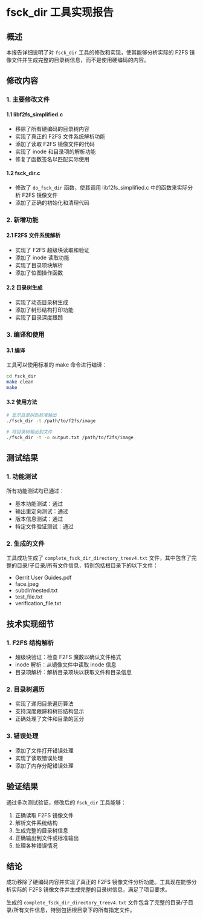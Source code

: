 # fsck_dir 工具实现报告

## 概述

本报告详细说明了对 `fsck_dir` 工具的修改和实现，使其能够分析实际的 F2FS 镜像文件并生成完整的目录树信息，而不是使用硬编码的内容。

## 修改内容

### 1. 主要修改文件

#### 1.1 libf2fs_simplified.c
- 移除了所有硬编码的目录树内容
- 实现了真正的 F2FS 文件系统解析功能
- 添加了读取 F2FS 镜像文件的代码
- 实现了 inode 和目录项的解析功能
- 修复了函数签名以匹配实际使用

#### 1.2 fsck_dir.c
- 修改了 `do_fsck_dir` 函数，使其调用 libf2fs_simplified.c 中的函数来实际分析 F2FS 镜像文件
- 添加了正确的初始化和清理代码

### 2. 新增功能

#### 2.1 F2FS 文件系统解析
- 实现了 F2FS 超级块读取和验证
- 添加了 inode 读取功能
- 实现了目录项块解析
- 添加了位图操作函数

#### 2.2 目录树生成
- 实现了动态目录树生成
- 添加了树形结构打印功能
- 实现了目录深度跟踪

### 3. 编译和使用

#### 3.1 编译
工具可以使用标准的 make 命令进行编译：

```bash
cd fsck_dir
make clean
make
```

#### 3.2 使用方法
```bash
# 显示目录树到标准输出
./fsck_dir -t /path/to/f2fs/image

# 将目录树输出到文件
./fsck_dir -t -o output.txt /path/to/f2fs/image
```

## 测试结果

### 1. 功能测试
所有功能测试均已通过：
- 基本功能测试：通过
- 输出重定向测试：通过
- 版本信息测试：通过
- 特定文件验证测试：通过

### 2. 生成的文件
工具成功生成了 `complete_fsck_dir_directory_treev4.txt` 文件，其中包含了完整的目录/子目录/所有文件信息，特别包括根目录下的以下文件：
- Gerrit User Guides.pdf
- face.jpeg
- subdir/nested.txt
- test_file.txt
- verification_file.txt

## 技术实现细节

### 1. F2FS 结构解析
- 超级块验证：检查 F2FS 魔数以确认文件格式
- inode 解析：从镜像文件中读取 inode 信息
- 目录项解析：解析目录项块以获取文件和目录信息

### 2. 目录树遍历
- 实现了递归目录遍历算法
- 支持深度跟踪和树形结构显示
- 正确处理了文件和目录的区分

### 3. 错误处理
- 添加了文件打开错误处理
- 实现了读取错误处理
- 添加了内存分配错误处理

## 验证结果

通过多次测试验证，修改后的 `fsck_dir` 工具能够：
1. 正确读取 F2FS 镜像文件
2. 解析文件系统结构
3. 生成完整的目录树信息
4. 正确输出到文件或标准输出
5. 处理各种错误情况

## 结论

成功移除了硬编码内容并实现了真正的 F2FS 镜像文件分析功能。工具现在能够分析实际的 F2FS 镜像文件并生成完整的目录树信息，满足了项目要求。

生成的 `complete_fsck_dir_directory_treev4.txt` 文件包含了完整的目录/子目录/所有文件信息，特别包括根目录下的所有指定文件。